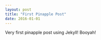 ```yaml
---
layout: post
title: "First Pinapple Post"
date: 2016-01-01
---
```


Very first pinapple post using Jekyll! Booyah!

